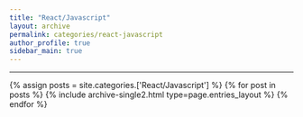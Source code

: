 ```yaml
---
title: "React/Javascript"
layout: archive
permalink: categories/react-javascript
author_profile: true
sidebar_main: true
---
```


<!-- 공백이 포함되어 있는 카테고리 이름의 경우 site.categories['a b c'] 이런식으로! -->

***

{% assign posts = site.categories.['React/Javascript'] %}
{% for post in posts %} {% include archive-single2.html type=page.entries_layout %} {% endfor %}
